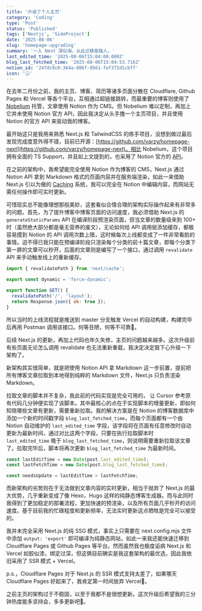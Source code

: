 ```yaml
---
title: '升级了个人主页'
category: 'Coding'
type: 'Post'
status: 'Published'
tags: ['Nextjs', 'SideProject']
date: '2025-08-06'
slug: 'homepage-upgrading'
summary: '一入 Next 深似海，从此迁移是路人。'
last_edited_time: '2025-08-06T15:04:00.000Z'
blog_last_fetched_time: '2025-08-06T15:04:53.716Z'
notion_id: '247dc9c0-364a-806f-9561-fef372d1cbff'
icon: '🕠'
---
```


在去年二月份之前，我的主页、博客、简历等诸多页面分散在 Cloudflare, Github Pages 和 Vercel 等各个平台，互相通过超链接跳转，而最重要的博客则使用了 [Nobelium](https://github.com/craigary/nobelium) 托管，文章使用 Notion 作为 CMS。但 Nobelium 难以定制，再加上它并未使用 Notion 官方 API，因此我决定从头手撸一个主页项目，并且使用 Notion 的官方 API 来驱动我的博客。

最开始这只是我用来熟悉 Next.js 和 TailwindCSS 的练手项目，没想到做过最后发现完成度意外得不错，目前已开源：[https://github.com/varzy/homepage-next](https://github.com/varzy/homepage-next)。相比 Nobelium，这个项目拥有全面的 TS Support，并且如上文提到的，也采用了 Notion 官方的 [API](https://developers.notion.com/)。

在之前的架构中，我希望能完全使用 Notion 作为博客的 CMS，Next.js 通过 Notion API 拿到 Markdown 格式的页面内容并在服务端渲染，如此一来借助 Next.js 引以为傲的 [Caching](https://nextjs.org/docs/app/guides/caching) 系统，我可以完全在 Notion 中编辑内容，而网站无需任何操作即可实时更新。

可惜现实总不能像理想那般美妙，这套看似合情合理的架构实际操作起来有非常多的问题。首先，为了提升博客中博客页面的访问速度，我必须借助 Next.js 的 `generateStaticParams` API 在编译阶段预渲染页面，但当文章的数量级来到 100+ 时（虽然绝大部分都是毫无营养的废文），无论如何给 API 调用层添加缓存，都极容易摸到 Notion 的 API 调用次数上限，这时候每次上线都变成了一件非常看脸的事情。迫不得已我只能在预编译阶段只渲染每个分类的前十篇文章，即每个分类下第一屏的文章可以秒开，后面的文章则是编写了一个接口，通过调用 `revalidate` API 来手动触发线上的重新缓存。

```javascript
import { revalidatePath } from 'next/cache';

export const dynamic = 'force-dynamic';

export function GET() {
  revalidatePath('/', 'layout');
  return Response.json({ ok: true });
}
```

所以当时的上线流程就是推送到 master 分支触发 Vercel 的自动构建，构建完毕后再用 Postman 调用该接口。何等丑陋，何等不可靠🤦。

后续 Next.js 的更新，再加上代码也年久失修，主页的问题越来越多。这次升级前有些页面无论怎么调用 revalidate 也无法重新重载，我决定决定狠下心升级一下架构了。

新架构其实很简单，就是把使用 Notion API 拿 Markdown 这一步前置，提前把所有博客文章拉取到本地得到纯粹的 Markdown 文件，Next.js 只负责渲染 Markdown。

拉取文章的脚本并不复杂，我此前的代码实现是完全可用的， 让 Cursor 参考原有代码几分钟便实现了该脚本。其中最核心的点在于实现脚本的增量更新，即如何知晓哪些文章有更新，需要重新拉取。我的解决方案是在 Notion 的博客数据库中添加一个新的时间戳字段 `blog_last_fetched_time`，而每个页面都有一个由 Notion 自动维护的 `last_edited_time` 字段，该字段将在页面有任意修改时自动更新为最新时间，通过对比这两个字段，只要在执行拉取脚本时 `last_edited_time` 晚于 `blog_last_fetched_time`，则说明需要重新拉取该文章了。拉取完毕后，脚本将再次更新 `blog_last_fetched_time` 为最新时间。

```javascript
const lastEditTime = new Date(post.last_edited_time);
const lastFetchTime = new Date(post.blog_last_fetched_time);

const needsUpdate = lastEditTime > lastFetchTime;
```

而新架构的劣势则在于无法做到文章内容的实时更新，相当于抛弃了 Next.js 的最大优势，几乎重新变成了像 Hexo，Hugo 这样的纯静态博客生成器。而与此同时我得到了更加稳定的部署流程，更加快速的预渲染，以及所有页面几乎秒开的访问速度。基于目前我的忙碌程度和更新频率，无法实时更新这点牺牲是完全可以接受的。

我并未完全采用 Next.js 的纯 SSG 模式，事实上只需要在 next.config.mjs 文件中添加 `output: 'export'` 即可编译为纯静态网站，如此一来我还能快速迁移到 Cloudflare Pages 或 Github Pages 等平台。然而虽然我也极度诟病 Next.js 和 Vercel 如胶似漆，绑定过深，但这俩目前确实是我这套架构的最优选，因此我依旧采用了 SSR 模式 + Vercel。

p.s.，Cloudflare Pages 对于 Next.js 的 SSR 模式支持太差了，如果哪天 Cloudflare Pages 好起来了，我肯定第一时间放弃 Vercel🙈。

之前主页的架构过于不稳固，以至于我都不是很想更新。这次升级后希望我的三分钟热度能多坚持会，多多更新吧🌚。

